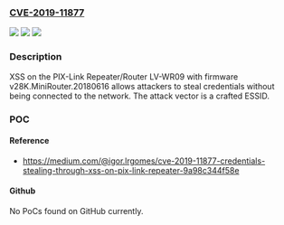 ### [CVE-2019-11877](https://cve.mitre.org/cgi-bin/cvename.cgi?name=CVE-2019-11877)
![](https://img.shields.io/static/v1?label=Product&message=n%2Fa&color=blue)
![](https://img.shields.io/static/v1?label=Version&message=n%2Fa&color=blue)
![](https://img.shields.io/static/v1?label=Vulnerability&message=n%2Fa&color=brighgreen)

### Description

XSS on the PIX-Link Repeater/Router LV-WR09 with firmware v28K.MiniRouter.20180616 allows attackers to steal credentials without being connected to the network. The attack vector is a crafted ESSID.

### POC

#### Reference
- https://medium.com/@igor.lrgomes/cve-2019-11877-credentials-stealing-through-xss-on-pix-link-repeater-9a98c344f58e

#### Github
No PoCs found on GitHub currently.

